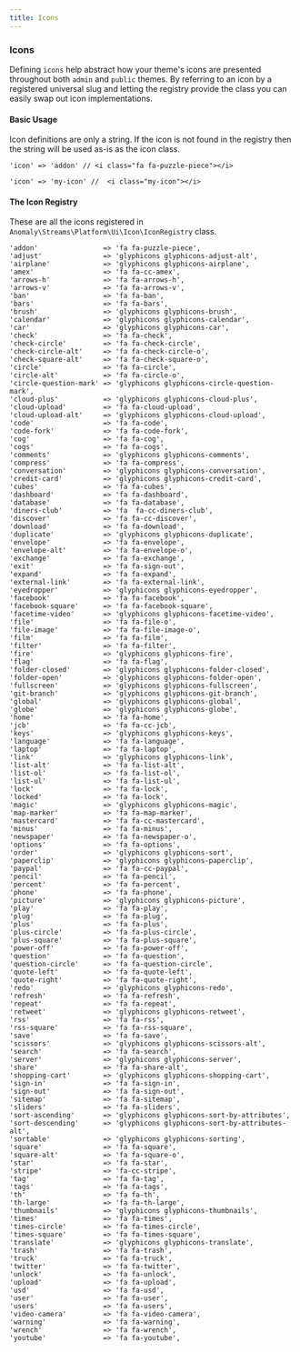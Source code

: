 ```yaml
---
title: Icons
---
```


### Icons

Defining `icons` help abstract how your theme's icons are presented throughout both `admin` and `public` themes. By referring to an icon by a registered universal slug and letting the registry provide the class you can easily swap out icon implementations.

#### Basic Usage

Icon definitions are only a string. If the icon is not found in the registry then the string will be used as-is as the icon class.

    'icon' => 'addon' // <i class="fa fa-puzzle-piece"></i>

    'icon' => 'my-icon' //  <i class="my-icon"></i>

#### The Icon Registry

These are all the icons registered in `Anomaly\Streams\Platform\Ui\Icon\IconRegistry` class.

    'addon'                => 'fa fa-puzzle-piece',
    'adjust'               => 'glyphicons glyphicons-adjust-alt',
    'airplane'             => 'glyphicons glyphicons-airplane',
    'amex'                 => 'fa fa-cc-amex',
    'arrows-h'             => 'fa fa-arrows-h',
    'arrows-v'             => 'fa fa-arrows-v',
    'ban'                  => 'fa fa-ban',
    'bars'                 => 'fa fa-bars',
    'brush'                => 'glyphicons glyphicons-brush',
    'calendar'             => 'glyphicons glyphicons-calendar',
    'car'                  => 'glyphicons glyphicons-car',
    'check'                => 'fa fa-check',
    'check-circle'         => 'fa fa-check-circle',
    'check-circle-alt'     => 'fa fa-check-circle-o',
    'check-square-alt'     => 'fa fa-check-square-o',
    'circle'               => 'fa fa-circle',
    'circle-alt'           => 'fa fa-circle-o',
    'circle-question-mark' => 'glyphicons glyphicons-circle-question-mark',
    'cloud-plus'           => 'glyphicons glyphicons-cloud-plus',
    'cloud-upload'         => 'fa fa-cloud-upload',
    'cloud-upload-alt'     => 'glyphicons glyphicons-cloud-upload',
    'code'                 => 'fa fa-code',
    'code-fork'            => 'fa fa-code-fork',
    'cog'                  => 'fa fa-cog',
    'cogs'                 => 'fa fa-cogs',
    'comments'             => 'glyphicons glyphicons-comments',
    'compress'             => 'fa fa-compress',
    'conversation'         => 'glyphicons glyphicons-conversation',
    'credit-card'          => 'glyphicons glyphicons-credit-card',
    'cubes'                => 'fa fa-cubes',
    'dashboard'            => 'fa fa-dashboard',
    'database'             => 'fa fa-database',
    'diners-club'          => 'fa  fa-cc-diners-club',
    'discover'             => 'fa fa-cc-discover',
    'download'             => 'fa fa-download',
    'duplicate'            => 'glyphicons glyphicons-duplicate',
    'envelope'             => 'fa fa-envelope',
    'envelope-alt'         => 'fa fa-envelope-o',
    'exchange'             => 'fa fa-exchange',
    'exit'                 => 'fa fa-sign-out',
    'expand'               => 'fa fa-expand',
    'external-link'        => 'fa fa-external-link',
    'eyedropper'           => 'glyphicons glyphicons-eyedropper',
    'facebook'             => 'fa fa-facebook',
    'facebook-square'      => 'fa fa-facebook-square',
    'facetime-video'       => 'glyphicons glyphicons-facetime-video',
    'file'                 => 'fa fa-file-o',
    'file-image'           => 'fa fa-file-image-o',
    'film'                 => 'fa fa-film',
    'filter'               => 'fa fa-filter',
    'fire'                 => 'glyphicons glyphicons-fire',
    'flag'                 => 'fa fa-flag',
    'folder-closed'        => 'glyphicons glyphicons-folder-closed',
    'folder-open'          => 'glyphicons glyphicons-folder-open',
    'fullscreen'           => 'glyphicons glyphicons-fullscreen',
    'git-branch'           => 'glyphicons glyphicons-git-branch',
    'global'               => 'glyphicons glyphicons-global',
    'globe'                => 'glyphicons glyphicons-globe',
    'home'                 => 'fa fa-home',
    'jcb'                  => 'fa fa-cc-jcb',
    'keys'                 => 'glyphicons glyphicons-keys',
    'language'             => 'fa fa-language',
    'laptop'               => 'fa fa-laptop',
    'link'                 => 'glyphicons glyphicons-link',
    'list-alt'             => 'fa fa-list-alt',
    'list-ol'              => 'fa fa-list-ol',
    'list-ul'              => 'fa fa-list-ul',
    'lock'                 => 'fa fa-lock',
    'locked'               => 'fa fa-lock',
    'magic'                => 'glyphicons glyphicons-magic',
    'map-marker'           => 'fa fa-map-marker',
    'mastercard'           => 'fa fa-cc-mastercard',
    'minus'                => 'fa fa-minus',
    'newspaper'            => 'fa fa-newspaper-o',
    'options'              => 'fa fa-options',
    'order'                => 'glyphicons glyphicons-sort',
    'paperclip'            => 'glyphicons glyphicons-paperclip',
    'paypal'               => 'fa fa-cc-paypal',
    'pencil'               => 'fa fa-pencil',
    'percent'              => 'fa fa-percent',
    'phone'                => 'fa fa-phone',
    'picture'              => 'glyphicons glyphicons-picture',
    'play'                 => 'fa fa-play',
    'plug'                 => 'fa fa-plug',
    'plus'                 => 'fa fa-plus',
    'plus-circle'          => 'fa fa-plus-circle',
    'plus-square'          => 'fa fa-plus-square',
    'power-off'            => 'fa fa-power-off',
    'question'             => 'fa fa-question',
    'question-circle'      => 'fa fa-question-circle',
    'quote-left'           => 'fa fa-quote-left',
    'quote-right'          => 'fa fa-quote-right',
    'redo'                 => 'glyphicons glyphicons-redo',
    'refresh'              => 'fa fa-refresh',
    'repeat'               => 'fa fa-repeat',
    'retweet'              => 'glyphicons glyphicons-retweet',
    'rss'                  => 'fa fa-rss',
    'rss-square'           => 'fa fa-rss-square',
    'save'                 => 'fa fa-save',
    'scissors'             => 'glyphicons glyphicons-scissors-alt',
    'search'               => 'fa fa-search',
    'server'               => 'glyphicons glyphicons-server',
    'share'                => 'fa fa-share-alt',
    'shopping-cart'        => 'glyphicons glyphicons-shopping-cart',
    'sign-in'              => 'fa fa-sign-in',
    'sign-out'             => 'fa fa-sign-out',
    'sitemap'              => 'fa fa-sitemap',
    'sliders'              => 'fa fa-sliders',
    'sort-ascending'       => 'glyphicons glyphicons-sort-by-attributes',
    'sort-descending'      => 'glyphicons glyphicons-sort-by-attributes-alt',
    'sortable'             => 'glyphicons glyphicons-sorting',
    'square'               => 'fa fa-square',
    'square-alt'           => 'fa fa-square-o',
    'star'                 => 'fa fa-star',
    'stripe'               => 'fa-cc-stripe',
    'tag'                  => 'fa fa-tag',
    'tags'                 => 'fa fa-tags',
    'th'                   => 'fa fa-th',
    'th-large'             => 'fa fa-th-large',
    'thumbnails'           => 'glyphicons glyphicons-thumbnails',
    'times'                => 'fa fa-times',
    'times-circle'         => 'fa fa-times-circle',
    'times-square'         => 'fa fa-times-square',
    'translate'            => 'glyphicons glyphicons-translate',
    'trash'                => 'fa fa-trash',
    'truck'                => 'fa fa-truck',
    'twitter'              => 'fa fa-twitter',
    'unlock'               => 'fa fa-unlock',
    'upload'               => 'fa fa-upload',
    'usd'                  => 'fa fa-usd',
    'user'                 => 'fa fa-user',
    'users'                => 'fa fa-users',
    'video-camera'         => 'fa fa-video-camera',
    'warning'              => 'fa fa-warning',
    'wrench'               => 'fa fa-wrench',
    'youtube'              => 'fa fa-youtube',

